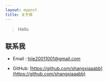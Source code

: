 ```yaml
---
layout: mypost
title: 关于我
---
```


> Hello

## 联系我

- Email&nbsp;: [hjie20011001@gmail.com](mailto:hjie20011001@gmail.com)

- GitHub: [https://github.com/shangxiaaabb](https://github.com/shangxiaaabb)
